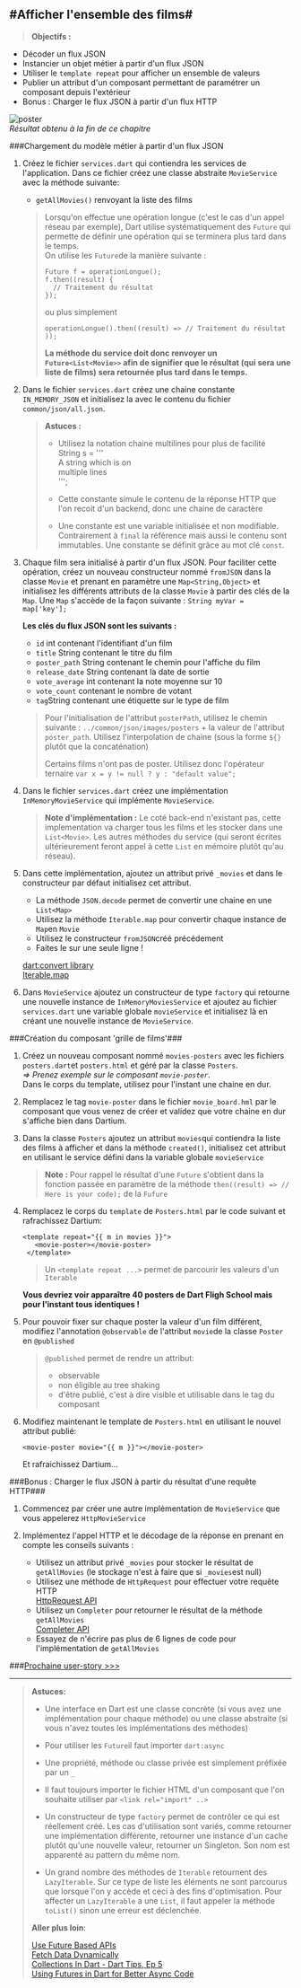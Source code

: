 
#Afficher l'ensemble des films#
-------
> **Objectifs :**  
  - Décoder un flux JSON  
  - Instancier un objet métier à partir d'un flux JSON  
  - Utiliser le `template repeat` pour afficher un ensemble de valeurs  
  - Publier un attribut d'un composant permettant de paramétrer un composant depuis l'extérieur  
  - Bonus : Charger le flux JSON à partir d'un flux HTTP
  
  
  ![poster](img/goal1-user-story-2.png)  
  *Résultat obtenu à la fin de ce chapitre*

###Chargement du modèle métier à partir d'un flux JSON

1. Créez le fichier `services.dart` qui contiendra les services de l'application. Dans ce fichier créez une classe abstraite `MovieService` avec la méthode suivante:  
   - `getAllMovies()` renvoyant la liste des films  
   
   > Lorsqu'on effectue une opération longue (c'est le cas d'un appel réseau par exemple), Dart utilise systématiquement des `Future` qui permette de définir une opération qui se terminera plus tard dans le temps.  
   > On utilise les `Future`de la manière suivante :  
   > 
   >     Future f = operationLongue();
   >     f.then((result) {
   >       // Traitement du résultat
   >     });
   >
   > ou plus simplement
   >
   >     operationLongue().then((result) => // Traitement du résultat ));
   >
   > **La méthode du service doit donc renvoyer un `Future<List<Movie>>` afin de signifier que le résultat (qui sera une liste de films) sera retournée plus tard dans le temps.**

2. Dans le fichier `services.dart` créez une chaine constante `IN_MEMORY_JSON` et initialisez la avec le contenu du fichier `common/json/all.json`.
   > **Astuces :**  
   >  
   > - Utilisez la notation chaine multilines pour plus de facilité  
   >   String s = '''  
   >   A string which is on  
   >   multiple lines  
   >   ''';
   >  
   > - Cette constante simule le contenu de la réponse HTTP que l'on recoit d'un backend, donc une chaine de caractère  
   >  
   > - Une constante est une variable initialisée et non modifiable. Contrairement à `final` la référence mais aussi le contenu sont immutables. Une constante se définit grâce au mot clé `const`.   
   
3. Chaque film sera initialisé à partir d'un flux JSON. Pour faciliter cette opération, créez un nouveau constructeur nommé `fromJSON` dans la classe `Movie` et prenant en paramètre une `Map<String,Object>` et initialisez les différents attributs de la classe `Movie` à partir des clés de la `Map`. Une `Map` s'accède de la façon suivante : ```String myVar = map['key'];``` 
   
   **Les clés du flux JSON sont les suivants :**
   - `id` int contenant l'identifiant d'un film  
   - `title` String contenant le titre du film  
   - `poster_path` String contenant le chemin pour l'affiche du film
   - `release_date` String contenant la date de sortie
   - `vote_average` int contenant la note moyenne sur 10
   - `vote_count` contenant le nombre de votant
   - `tag`String contenant une étiquette sur le type de film 
   
   > Pour l'initialisation de l'attribut `posterPath`, utilisez le chemin suivante : `../common/json/images/posters` + la valeur de l'attribut `poster_path`. Utilisez l'interpolation de chaine (sous la forme `${}` plutôt que la concaténation)
   > 
   > Certains films n'ont pas de poster. Utilisez donc l'opérateur ternaire `var x = y != null ? y : "default value";` 
  
4. Dans le fichier `services.dart` créez une implémentation `InMemoryMovieService` qui implémente `MovieService`.  
   >**Note d'implémentation :** Le coté back-end n'existant pas, cette implementation va charger tous les films et les stocker dans une `List<Movie>`. Les autres méthodes du service (qui seront écrites ultérieurement feront appel à cette `List` en mémoire plutôt qu'au réseau).  
  
5. Dans cette implémentation, ajoutez un attribut privé `_movies` et dans le constructeur par défaut initialisez cet attribut.  
   - La méthode `JSON.decode` permet de convertir une chaine en une `List<Map>`  
   - Utilisez la méthode `Iterable.map` pour convertir chaque instance de `Map`en `Movie`
   - Utilisez le constructeur `fromJSON`créé précédement  
   - Faites le sur une seule ligne !
   
   [dart:convert library](https://api.dartlang.org/docs/channels/stable/latest/dart_convert.html)  
   [Iterable.map](https://api.dartlang.org/docs/channels/stable/latest/dart_core/Iterable.html)  
   
6. Dans `MovieService` ajoutez un constructeur de type `factory` qui retourne une nouvelle instance de `InMemoryMoviesService` et ajoutez au fichier `services.dart` une variable globale `movieService` et initialisez là en créant une nouvelle instance de `MovieService`.
  
###Création du composant 'grille de films'###
1. Créez un nouveau composant nommé `movies-posters` avec les fichiers `posters.dart`et `posters.html` et géré par la classe `Posters`.  
   *=> Prenez exemple sur le composant `movie-poster`.*  
   Dans le corps du template, utilisez pour l'instant une chaine en dur.   
 
2. Remplacez le tag `movie-poster` dans le fichier `movie_board.hml` par le composant que vous venez de créer et validez que votre chaine en dur s'affiche bien dans Dartium.
   
3. Dans la classe `Posters` ajoutez un attribut `movies`qui contiendra la liste des films à afficher et dans la méthode `created()`, initialisez cet attribut en utilisant le service défini dans la variable globale `movieService`  
   > **Note :** Pour rappel le résultat d'une `Future` s'obtient dans la fonction passée en paramètre de la méthode `then((result) => // Here is your code);` de la `Fufure`

4. Remplacez le corps du `template` de `Posters.html` par le code suivant et rafrachissez Dartium:  
  
   ```  
   <template repeat="{{ m in movies }}">  
      <movie-poster></movie-poster>  
    </template>  
   ```
   
   > Un `<template repeat ...>` permet de parcourir les valeurs d'un `Iterable`
   
   **Vous devriez voir apparaître 40 posters de Dart Fligh School mais pour l'instant tous identiques !**  
   
5. Pour pouvoir fixer sur chaque poster la valeur d'un film différent, modifiez l'annotation `@observable` de l'attribut `movie`de la classe `Poster` en `@published` 

   > `@published` permet de rendre un attribut:  
   >  - observable  
   >  - non éligible au tree shaking  
   >  - d'être publié, c'est à dire visible et utilisable dans le tag du composant  
   
6. Modifiez maintenant le template de `Posters.html` en utilisant le nouvel attribut publié:  
   
   ```
   <movie-poster movie="{{ m }}"></movie-poster>
   ```
   Et rafraichissez Dartium...
   
   
###Bonus : Charger le flux JSON à partir du résultat d'une requête HTTP###
  
  1. Commencez par créer une autre implémentation de `MovieService` que vous appelerez `HttpMovieService`  
  
  2. Implémentez l'appel HTTP et le décodage de la réponse en prenant en compte les conseils suivants :  
     
     - Utilisez un attribut privé `_movies` pour stocker le résultat de `getAllMovies` (le stockage n'est à faire que si `_movies`est null)
     - Utilisez une méthode de `HttpRequest` pour effectuer votre requête HTTP  
       [HttpRequest API](https://api.dartlang.org/docs/channels/stable/latest/dart_html/HttpRequest.html)
     - Utilisez un `Completer` pour retourner le résultat de la méthode `getAllMovies`  
       [Completer API](https://api.dartlang.org/docs/channels/stable/latest/dart_async/Completer.html)  
     - Essayez de n'écrire pas plus de 6 lignes de code pour l'implémentation de `getAllMovies`
     
 
###[Prochaine user-story >>>](user-story-3.md)

****
    
<a name="user-story-1-hints"></a>
> **Astuces:**  
>
> - Une interface en Dart est une classe concrète (si vous avez une implémentation pour chaque méthode) ou une classe abstraite (si vous n'avez toutes les implémentations des méthodes)
>
> - Pour utiliser les `Future`il faut importer `dart:async`
>
> - Une propriété, méthode ou classe privée est simplement préfixée par un `_`  
>
> - Il faut toujours importer le fichier HTML d'un composant que l'on souhaite utiliser par `<link rel="import" ..>`
>
> - Un constructeur de type `factory` permet de contrôler ce qui est réellement créé. Les cas d'utilisation sont variés, comme retourner une implémentation différente, retourner une instance d'un cache plutôt qu'une nouvelle valeur, retourner un Singleton. Son nom est apparenté au pattern du même nom.  
> 
> - Un grand nombre des méthodes de `Iterable` retournent des `LazyIterable`. Sur ce type de liste les éléments ne sont parcourus que lorsque l'on y accède et ceci à des fins d'optimisation. Pour affecter un `LazyIterable` a une `List`, il faut appeler la méthode `toList()` sinon une erreur est déclenchée.
> 
> **Aller plus loin**:  
> 
> [Use Future Based APIs](https://www.dartlang.org/docs/tutorials/futures/)  
> [Fetch Data Dynamically](https://www.dartlang.org/docs/tutorials/fetchdata/)  
> [Collections In Dart - Dart Tips, Ep 5](https://www.dartlang.org/dart-tips/dart-tips-ep-5.html)  
> [Using Futures in Dart for Better Async Code](http://blog.sethladd.com/2012/03/using-futures-in-dart-for-better-async.html)


